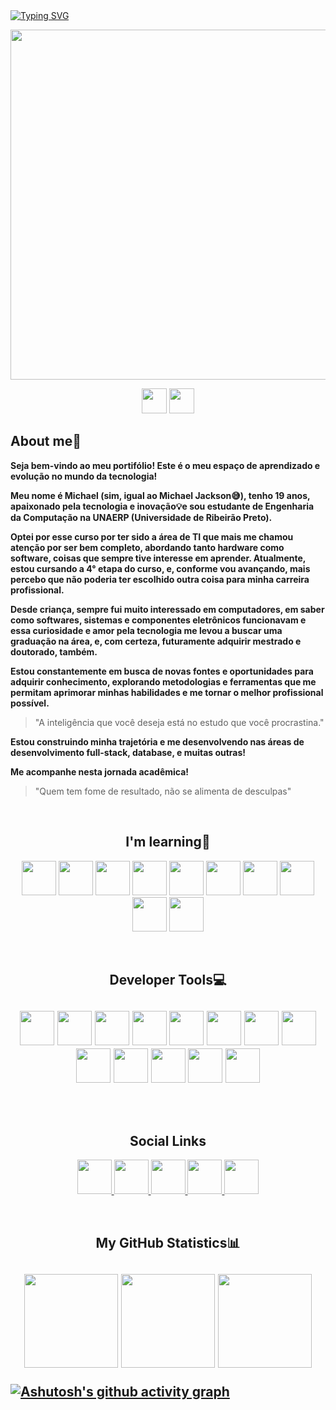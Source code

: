 <!--<h1 align="center">
What's up! Welcome, I'm Michael Chioda!👋🏻
</h1>
-->

<!--
<a>
  <img src="https://capsule-render.vercel.app/api?type=waving&height=200&color=A629F7FF&text=%20&section=header&reversal=false"/>
</a>
-->

<a href="https://git.io/typing-svg">
  <img src="https://readme-typing-svg.herokuapp.com?font=&size=35&letterSpacing=-1px&pause=1000&color=A629F7&center=true&width=1000&height=70&lines=WHAT'S+UP!+I'm+Michael+Chioda!;I'm+a+Computer+Engineering+student+at+UNAERP!;Welcome+to+my+portfolio!" 
    alt="Typing SVG"/>
</a>

<!-- Originalmente o banner estava com 1280x720 -->
<p align="center">
<img src="https://i.postimg.cc/C1DGxHKW/Banner1.jpg" width="1980" height="560"/>
</p>

<p align="center">
  <img src="https://komarev.com/ghpvc/?username=michaelgfchioda&color=blue" height="40"/>
  <img src="https://img.shields.io/github/followers/michaelgfchioda?style=social" height="40"/>
</p>

<!-- <p align="center"> <strong> Seja bem-vindo ao meu portifólio! Este é o meu espaço de aprendizado e evolução no mundo da tecnologia! </strong> <p/> <br> -->

<h2 align="left">
About me👤
</h2>

<p> <strong>
Seja bem-vindo ao meu portifólio! Este é o meu espaço de aprendizado e evolução no mundo da tecnologia!
  
Meu nome é Michael (sim, igual ao Michael Jackson😅), tenho 19 anos, apaixonado pela tecnologia e inovação💡e sou estudante de Engenharia da Computação na UNAERP (Universidade de Ribeirão Preto).

Optei por esse curso por ter sido a área de TI que mais me chamou atenção por ser bem completo, abordando tanto hardware como software, coisas que sempre tive interesse em aprender. 
Atualmente, estou cursando a 4° etapa do curso, e, conforme vou avançando, mais percebo que não poderia ter escolhido outra coisa para minha carreira profissional.

Desde criança, sempre fui muito interessado em computadores, em saber como softwares, sistemas e componentes eletrônicos funcionavam e essa curiosidade e amor pela tecnologia me levou a buscar uma graduação na área, e, com certeza, futuramente adquirir mestrado e doutorado, também.

Estou constantemente em busca de novas fontes e oportunidades para adquirir conhecimento, explorando metodologias e ferramentas que me permitam aprimorar minhas habilidades e me tornar o melhor profissional possível.
</strong> </p>

> "A inteligência que você deseja está no estudo que você procrastina."

<p> <strong>
Estou construindo minha trajetória e me desenvolvendo nas áreas de desenvolvimento full-stack, database, e muitas outras!

Me acompanhe nesta jornada acadêmica!
</strong> </p>

> "Quem tem fome de resultado, não se alimenta de desculpas"

<br>
<h2 align="center">
I'm learning📖
</h2>

<p align="center">
  <img src="https://img.icons8.com/?size=100&id=40670&format=png&color=000000" width="55" height="55"/> <img src="https://img.icons8.com/?size=100&id=l75OEUJkPAk4&format=png&color=000000" width="55" height="55"/>
  <img src="https://img.icons8.com/?size=100&id=20909&format=png&color=000000" width="55" height="55"/> <img src="https://img.icons8.com/?size=100&id=21278&format=png&color=000000" width="55" height="55"/>
  <img src="https://img.icons8.com/?size=100&id=u9R54eMKS8fw&format=png&color=000000" width="55" height="55"/> <img src="https://img.icons8.com/?size=100&id=20906&format=png&color=000000" width="55" height="55"/> 
  <img src="https://img.icons8.com/?size=100&id=4QbG49Iqx1gQ&format=png&color=000000" width="55" height="55"/> <img src="https://img.icons8.com/?size=100&id=17842&format=png&color=000000" width="55" height="55"/>
  <img src="https://img.icons8.com/?size=100&id=9nLaR5KFGjN0&format=png&color=000000" width="55" height="55"/> <img src="https://img.icons8.com/?size=100&id=39913&format=png&color=000000" width="55" height="55"/>
  
<p/>

<br>
<h2 align="center">
Developer Tools💻
<h2/>

<p align="center">
  <img src="https://img.icons8.com/?size=100&id=0OQR1FYCuA9f&format=png&color=000000" width="55" heigth="55"/>
  <img src="https://images.icon-icons.com/4051/PNG/512/python_pycharm_icon_icon_257066.png" width="55" heigth="55"/>
  <img src="https://img.icons8.com/?size=100&id=ztKGqjsWmeBH&format=png&color=000000" width="55" heigth="55"/>
  <img src="https://img.icons8.com/?size=100&id=38792&format=png&color=000000" width="55" heigth="55"/>
  <img src="https://img.icons8.com/?size=100&id=9nLaR5KFGjN0&format=png&color=000000" width="55" heigth="55"/>
  <img src="https://a.fsdn.com/allura/p/wampserver/icon?1716278993?&w=90" width="55" heigth="55"/>
  <img src="https://img.icons8.com/?size=100&id=3sGOUDo9nJ4k&format=png&color=000000" width="55" heigth="55"/>
  <img src="https://img.icons8.com/?size=100&id=4QbG49Iqx1gQ&format=png&color=000000" width="55" heigth="55"/>
  <img src="https://img.icons8.com/?size=100&id=63208&format=png&color=000000" width="55" heigth="55"/>
  <img src="https://img.icons8.com/?size=100&id=TUk7vxvtu6hX&format=png&color=000000" width="55" heigth="55"/>
  <img src="https://img.icons8.com/?size=100&id=eoxMN35Z6JKg&format=png&color=000000" width="55" heigth="55"/>
  <img src="https://img.icons8.com/?size=100&id=PxQoyT1s0uFh&format=png&color=000000" width="55" heigth="55"/>
  <img src="https://img.icons8.com/?size=100&id=Of4lZV2lwBQI&format=png&color=000000" width="55" heigth="55"/>
</p> <br>

<h2 align="center">
Social Links
</h2>

<p align="center">
<a href="https://www.linkedin.com/in/michael-chioda-25223b309" target="_blank">
  <img src="https://img.icons8.com/?size=100&id=13930&format=png&color=000000" width="55" height="55"/>
<a/>

<a href="https://x.com/michaelchioda" target="_blank">
  <img src="https://img.icons8.com/?size=100&id=oaaSr6h7kwm6&format=png&color=000000" width="55" height="55"/>
<a/>

<a href="https://www.instagram.com/michael_chioda" target="_blank">
  <img src="https://img.icons8.com/?size=100&id=32323&format=png&color=000000" width="55" height="55"/>
<a/>

<a href="https://www.youtube.com/@michaelchioda17" target="_blank">
  <img src="https://img.icons8.com/?size=100&id=19318&format=png&color=000000" width="55" height="55"/>
<a/>

<a href="mailto:michaelgfchioda14@gmail.com" target="_blank">
  <img src="https://img.icons8.com/?size=100&id=P7UIlhbpWzZm&format=png&color=000000" width="55" height="55"/>
<a/>
</p>

<br>
<h2 align="center">
My GitHub Statistics📊 <h2/>

<p align="center">
  <img src="https://github-readme-stats.vercel.app/api?username=michaelgfchioda&show_icons=true&theme=tokyonight" height="150"/>
  <img src="https://streak-stats.demolab.com?user=michaelgfchioda&theme=tokyonight" height="150"/>
  <img src="https://github-readme-stats.vercel.app/api/top-langs/?username=michaelgfchioda&layout=compact&theme=tokyonight&count_private=true&cache_seconds=1800" height="150"/>
</p>

[![Ashutosh's github activity graph](https://github-readme-activity-graph.vercel.app/graph?username=michaelgfchioda&bg_color=0d1117&color=b27edd&line=660eaf&point=b27edd&area=true&hide_border=true)](https://github.com/ashutosh00710/github-readme-activity-graph)
